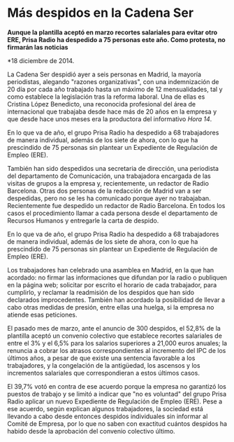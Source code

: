 # Más despidos en la Cadena Ser


**Aunque la plantilla aceptó en marzo recortes salariales para evitar otro ERE, Prisa Radio ha despedido a 75 personas este año. Como protesta, no firmarán las noticias**

*18 diciembre de 2014.

La Cadena Ser despidió ayer a seis personas en Madrid, la mayoría periodistas, alegando "razones organizativas", con una indemnización de 20 día por cada año trabajado hasta un máximo de 12 mensualidades, tal y como establece la legislación tras la reforma laboral. Una de ellas es Cristina López Benedicto, una reconocida profesional del área de internacional que trabajaba desde hace más de 20 años en la empresa y que desde hace unos meses era la productora del informativo *Hora 14*.

En lo que va de año, el grupo Prisa Radio ha despedido a 68 trabajadores de manera individual, además de los siete de ahora, con lo que ha prescindido de 75 personas sin plantear un Expediente de Regulación de Empleo (ERE).

También han sido despedidos una secretaria de dirección, una periodista del departamento de Comunicación, una trabajadora encargada de las visitas de grupos a la empresa y, recientemente, un redactor de Radio Barcelona. Otras dos personas de la redacción de Madrid van a ser despedidas, pero no se les ha comunicado porque ayer no trabajaban. Recientemente fue despedido un redactor de Radio Barcelona. En todos los casos el procedimiento llamar a cada persona desde el departamento de Recursos Humanos y entregarle la carta de despido.

En lo que va de año, el grupo Prisa Radio ha despedido a 68 trabajadores de manera individual, además de los siete de ahora, con lo que ha prescindido de 75 personas sin plantear un Expediente de Regulación de Empleo (ERE).

Los trabajadores han celebrado una asamblea en Madrid, en la que han acordado: no firmar las informaciones que difundan por la radio o publiquen en la página web; solicitar por escrito el horario de cada trabajador, para cumplirlo, y reclamar la readmisión de los despidos que han sido declarados improcedentes. También han acordado la posibilidad de llevar a cabo otras medidas de presión, entre ellas una huelga, si la empresa no atiende esas peticiones.

El pasado mes de marzo, ante el anuncio de 300 despidos, el 52,8% de la plantilla aceptó un convenio colectivo que establece recortes salariales de entre el 3% y el 6,5% para los salarios superiores a 21,000 euros anuales; la renuncia a cobrar los atrasos correspondientes al incremento del IPC de los últimos años, a pesar de que existe una sentencia favorable a los trabajadores, y la congelación de la antigüedad, los ascensos y los incrementos salariales que correspondieran a estos últimos casos.

El 39,7% votó en contra de ese acuerdo porque la empresa no garantizó los puestos de trabajo y se limitó a indicar que "no es voluntad" del grupo Prisa Radio aplicar un nuevo Expediente de Regulación de Empleo (ERE). Pese a ese acuerdo, según explican algunos trabajadores, la sociedad está llevando a cabo desde entonces despidos individuales sin informar al Comité de Empresa, por lo que no saben con exactitud cuántos despidos ha habido desde la aprobación del convenio colectivo último.
